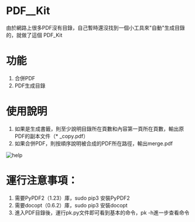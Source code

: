 # PDF__Kit
由於網路上很多PDF沒有目錄，自己暫時還沒找到一個小工具來"自動"生成目錄的，就做了這個 PDF_Kit

# 功能
1. 合併PDF
2. PDF生成目錄

# 使用說明
1. 如果是生成書籤，則至少說明目錄所在頁數和內容第一頁所在頁數，輸出原PDF的副本文件（* _copy.pdf）
2. 如果合併PDF，則按順序說明被合成的PDF所在路徑，輸出merge.pdf

![help](https://user-images.githubusercontent.com/48882710/56858991-d630d680-69b6-11e9-90fb-385f7a98962f.jpg)

# 運行注意事項：
1. 需要PyPDF2（1.23）庫，sudo pip3 安裝PyPDF2
2. 需要docopt（0.6.2）庫，sudo pip3 安裝docopt
3. 進入PDF目錄後，運行pk.py文件即可看到基本的命令，pk -h進一步查看命令
